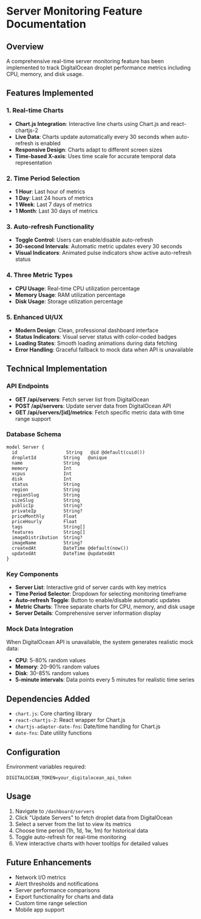 # Server Monitoring Feature Documentation

## Overview
A comprehensive real-time server monitoring feature has been implemented to track DigitalOcean droplet performance metrics including CPU, memory, and disk usage.

## Features Implemented

### 1. Real-time Charts
- **Chart.js Integration**: Interactive line charts using Chart.js and react-chartjs-2
- **Live Data**: Charts update automatically every 30 seconds when auto-refresh is enabled
- **Responsive Design**: Charts adapt to different screen sizes
- **Time-based X-axis**: Uses time scale for accurate temporal data representation

### 2. Time Period Selection
- **1 Hour**: Last hour of metrics
- **1 Day**: Last 24 hours of metrics  
- **1 Week**: Last 7 days of metrics
- **1 Month**: Last 30 days of metrics

### 3. Auto-refresh Functionality
- **Toggle Control**: Users can enable/disable auto-refresh
- **30-second Intervals**: Automatic metric updates every 30 seconds
- **Visual Indicators**: Animated pulse indicators show active auto-refresh status

### 4. Three Metric Types
- **CPU Usage**: Real-time CPU utilization percentage
- **Memory Usage**: RAM utilization percentage
- **Disk Usage**: Storage utilization percentage

### 5. Enhanced UI/UX
- **Modern Design**: Clean, professional dashboard interface
- **Status Indicators**: Visual server status with color-coded badges
- **Loading States**: Smooth loading animations during data fetching
- **Error Handling**: Graceful fallback to mock data when API is unavailable

## Technical Implementation

### API Endpoints
- **GET /api/servers**: Fetch server list from DigitalOcean
- **POST /api/servers**: Update server data from DigitalOcean API
- **GET /api/servers/[id]/metrics**: Fetch specific metric data with time range support

### Database Schema
```prisma
model Server {
  id                  String   @id @default(cuid())
  dropletId          String   @unique
  name               String
  memory             Int
  vcpus              Int
  disk               Int
  status             String
  region             String
  regionSlug         String
  sizeSlug           String
  publicIp           String?
  privateIp          String?
  priceMonthly       Float
  priceHourly        Float
  tags               String[]
  features           String[]
  imageDistribution  String?
  imageName          String?
  createdAt          DateTime @default(now())
  updatedAt          DateTime @updatedAt
}
```

### Key Components
- **Server List**: Interactive grid of server cards with key metrics
- **Time Period Selector**: Dropdown for selecting monitoring timeframe
- **Auto-refresh Toggle**: Button to enable/disable automatic updates
- **Metric Charts**: Three separate charts for CPU, memory, and disk usage
- **Server Details**: Comprehensive server information display

### Mock Data Integration
When DigitalOcean API is unavailable, the system generates realistic mock data:
- **CPU**: 5-80% random values
- **Memory**: 20-90% random values  
- **Disk**: 30-85% random values
- **5-minute intervals**: Data points every 5 minutes for realistic time series

## Dependencies Added
- `chart.js`: Core charting library
- `react-chartjs-2`: React wrapper for Chart.js
- `chartjs-adapter-date-fns`: Date/time handling for Chart.js
- `date-fns`: Date utility functions

## Configuration
Environment variables required:
```
DIGITALOCEAN_TOKEN=your_digitalocean_api_token
```

## Usage
1. Navigate to `/dashboard/servers`
2. Click "Update Servers" to fetch droplet data from DigitalOcean
3. Select a server from the list to view its metrics
4. Choose time period (1h, 1d, 1w, 1m) for historical data
5. Toggle auto-refresh for real-time monitoring
6. View interactive charts with hover tooltips for detailed values

## Future Enhancements
- Network I/O metrics
- Alert thresholds and notifications
- Server performance comparisons
- Export functionality for charts and data
- Custom time range selection
- Mobile app support
